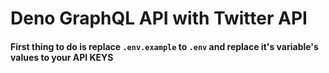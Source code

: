 # Deno GraphQL API with Twitter API

#### First thing to do is replace `.env.example` to `.env` and replace it's variable's values to your API KEYS
